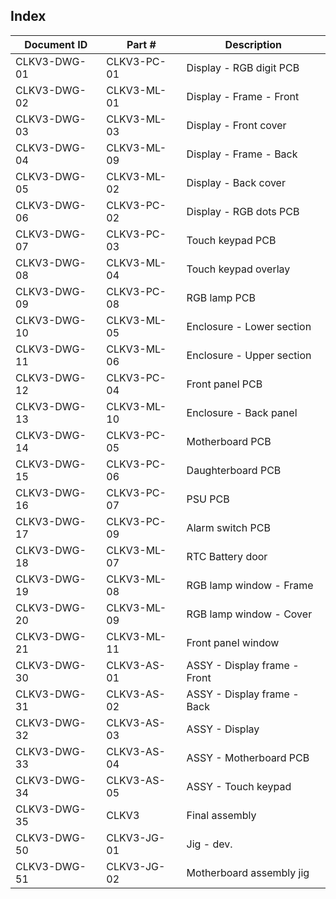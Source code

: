 Index
-----

Document ID   | Part #            | Description
--------------|-------------------|-------------------------------------------------
CLKV3-DWG-01  | CLKV3-PC-01       | Display - RGB digit PCB
CLKV3-DWG-02  | CLKV3-ML-01       | Display - Frame - Front
CLKV3-DWG-03  | CLKV3-ML-03       | Display - Front cover
CLKV3-DWG-04  | CLKV3-ML-09       | Display - Frame - Back
CLKV3-DWG-05  | CLKV3-ML-02       | Display - Back cover
CLKV3-DWG-06  | CLKV3-PC-02       | Display - RGB dots PCB
CLKV3-DWG-07  | CLKV3-PC-03       | Touch keypad PCB
CLKV3-DWG-08  | CLKV3-ML-04       | Touch keypad overlay
CLKV3-DWG-09  | CLKV3-PC-08       | RGB lamp PCB
CLKV3-DWG-10  | CLKV3-ML-05       | Enclosure - Lower section
CLKV3-DWG-11  | CLKV3-ML-06       | Enclosure - Upper section
CLKV3-DWG-12  | CLKV3-PC-04       | Front panel PCB
CLKV3-DWG-13  | CLKV3-ML-10       | Enclosure - Back panel
CLKV3-DWG-14  | CLKV3-PC-05       | Motherboard PCB
CLKV3-DWG-15  | CLKV3-PC-06       | Daughterboard PCB
CLKV3-DWG-16  | CLKV3-PC-07       | PSU PCB
CLKV3-DWG-17  | CLKV3-PC-09       | Alarm switch PCB
CLKV3-DWG-18  | CLKV3-ML-07       | RTC Battery door
CLKV3-DWG-19  | CLKV3-ML-08       | RGB lamp window - Frame
CLKV3-DWG-20  | CLKV3-ML-09       | RGB lamp window - Cover
CLKV3-DWG-21  | CLKV3-ML-11       | Front panel window
CLKV3-DWG-30  | CLKV3-AS-01       | ASSY - Display frame - Front
CLKV3-DWG-31  | CLKV3-AS-02       | ASSY - Display frame - Back
CLKV3-DWG-32  | CLKV3-AS-03       | ASSY - Display
CLKV3-DWG-33  | CLKV3-AS-04       | ASSY - Motherboard PCB
CLKV3-DWG-34  | CLKV3-AS-05       | ASSY - Touch keypad
CLKV3-DWG-35  | CLKV3             | Final assembly
CLKV3-DWG-50  | CLKV3-JG-01       | Jig - dev.
CLKV3-DWG-51  | CLKV3-JG-02       | Motherboard assembly jig
